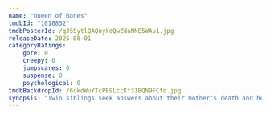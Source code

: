 ```yaml
---
name: "Queen of Bones"
tmdbId: "1018852"
tmdbPosterId: /qJSSytlQAQuyXdQwZdaNNE5WAu1.jpg
releaseDate: 2025-08-01
categoryRatings:
    gore: 0
    creepy: 0
    jumpscares: 0
    suspense: 0
    psychological: 0
tmdbBackdropId: /6ckdWuYTcPE9LccKf31BQN9FCtq.jpg
synopsis: "Twin siblings seek answers about their mother's death and her connection to the supernatural while living on a remote homestead with their father in 1931 Oregon."
---
```

